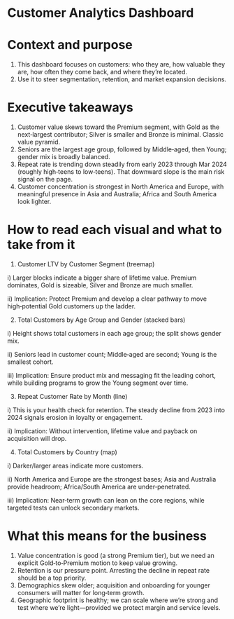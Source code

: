 # Customer Analytics Dashboard

# Context and purpose

1) This dashboard focuses on customers: who they are, how valuable they are, how often they come back, and where they’re located.
2) Use it to steer segmentation, retention, and market expansion decisions.

# Executive takeaways

1) Customer value skews toward the Premium segment, with Gold as the next‑largest contributor; Silver is smaller and Bronze is minimal. Classic value pyramid. 
2) Seniors are the largest age group, followed by Middle‑aged, then Young; gender mix is broadly balanced.
3) Repeat rate is trending down steadily from early 2023 through Mar 2024 (roughly high‑teens to low‑teens). That downward slope is the main risk signal on the page.
4) Customer concentration is strongest in North America and Europe, with meaningful presence in Asia and Australia; Africa and South America look lighter.

# How to read each visual and what to take from it

1) Customer LTV by Customer Segment (treemap)

  i) Larger blocks indicate a bigger share of lifetime value. Premium dominates, Gold is sizeable, Silver and Bronze are much smaller.
  
  ii) Implication: Protect Premium and develop a clear pathway to move high‑potential Gold customers up the ladder.
  
2) Total Customers by Age Group and Gender (stacked bars)

  i) Height shows total customers in each age group; the split shows gender mix.
  
  ii) Seniors lead in customer count; Middle‑aged are second; Young is the smallest cohort.
  
  iii) Implication: Ensure product mix and messaging fit the leading cohort, while building programs to grow the Young segment over time.
  
3) Repeat Customer Rate by Month (line)

  i) This is your health check for retention. The steady decline from 2023 into 2024 signals erosion in loyalty or engagement.
  
  ii) Implication: Without intervention, lifetime value and payback on acquisition will drop.
  
4) Total Customers by Country (map)

  i) Darker/larger areas indicate more customers.
  
  ii) North America and Europe are the strongest bases; Asia and Australia provide headroom; Africa/South America are under‑penetrated.
  
  iii) Implication: Near‑term growth can lean on the core regions, while targeted tests can unlock secondary markets.
  
# What this means for the business

1) Value concentration is good (a strong Premium tier), but we need an explicit Gold‑to‑Premium motion to keep value growing.
2) Retention is our pressure point. Arresting the decline in repeat rate should be a top priority.
3) Demographics skew older; acquisition and onboarding for younger consumers will matter for long‑term growth.
4) Geographic footprint is healthy; we can scale where we’re strong and test where we’re light—provided we protect margin and service levels.
